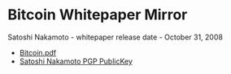 # Bitcoin Whitepaper Mirror

Satoshi Nakamoto - whitepaper release date - October 31, 2008

* [Bitcoin.pdf](https://github.com/sleepdefic1t/bitcoin-whitepaper/raw/master/bitcoin.pdf)
* [Satoshi Nakamoto PGP PublicKey](https://raw.githubusercontent.com/sleepdefic1t/bitcoin-whitepaper/master/SATOSHI_NAKAMOTO.asc)

